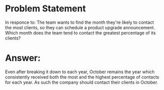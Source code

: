 # Problem Statement
In responce to: The team wants to find the month they're likely to contact the most clients, so they can schedule a product upgrade announcement. Which month does the team tend to contact the greatest percentage of its clients?

# Answer: 
Even after breaking it down to each year, October remains the year which consistently received both the most and the highest percentage of contacts for each year. As such the company should contact their clients in October.
